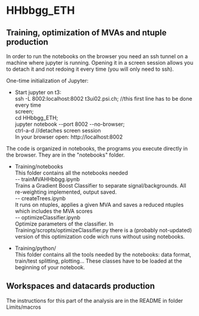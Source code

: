 # HHbbgg_ETH
## Training, optimization of MVAs and ntuple production
In order to run the notebooks on the browser you need an ssh tunnel on a machine where jupyter is running.
Opening it in a screen session allows you to detach it and not redoing it every time
(you will only need to ssh). <br/>

One-time initialization of Jupyter: <br />
- Start jupyter on t3: <br />
ssh -L 8002:localhost:8002 t3ui02.psi.ch;  //this first line has to be done every time<br />
screen; <br />
cd HHbbgg_ETH; <br />
jupyter notebook --port 8002 --no-browser; <br />
ctrl-a-d //detaches screen session <br/>
In your browser open: http://localhost:8002 <br />

The code is organized in notebooks, the programs you execute directly in the browser. They
are in the "notebooks" folder. <br />

- Training/notebooks <br />
This folder contains all the notebooks needed <br />
-- trainMVAHHbbgg.ipynb  <br />
Trains a Gradient Boost Classifier to separate signal/backgrounds. All re-weighting implemented, output saved. <br />
-- createTrees.ipynb <br />
It runs on ntuples, applies a given MVA and saves a reduced ntuples which includes the MVA scores <br />
-- optimizeClassifier.ipynb <br />
Optimize parameters of the classifier. In Training/scropts/optimizeClassifier.py there is a (probably not-updated) version
of this optimization code wich runs without using notebooks. 


- Training/python/<br />
This folder contains all the tools needed by the notebooks:
data format, train/test splitting, plotting...
These classes have to be loaded at the beginning of your notebook.


## Workspaces and datacards production
The instructions for this part of the analysis are in the README in folder Limits/macros


